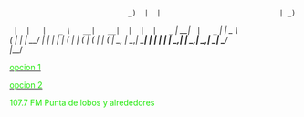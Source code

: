 
 

                                 _)  |  |                             | _)        
   _` |  |   |   _ \   __|   __|  |  |  |   _` |       __|  _` |   _` |  |   _ \  
  (   |  |   |   __/  |     |     |  |  |  (   |      |    (   |  (   |  |  (   | 
 \__, | \__,_| \___| _|    _|    _| _| _| \__,_|     _|   \__,_| \__,_| _| \___/  
 |___/                                                                            




                                                                                                           

                                                                                                                                                    	  
<p>
<p>
<a href="http://giss.tv:8001/guerrillaradio.ogg"><div><font color="#1ee907">opcion 1</font></div></a>
<p>
<a href="https://guerrillaradio.github.io/prendelaradio/"><div><font color="#1ee907">opcion 2</font></div></a>
<p>
<p>
<div><font color="#1ee907">107.7 FM Punta de lobos y alrededores</font></div>
 
